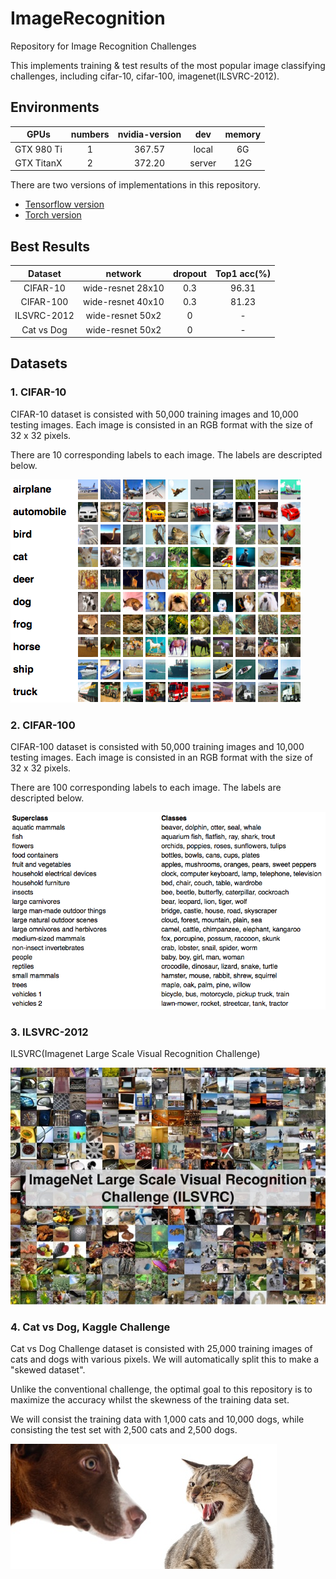 # ImageRecognition
Repository for Image Recognition Challenges

This implements training & test results of the most popular image classifying challenges, including cifar-10, cifar-100, imagenet(ILSVRC-2012).

## Environments
| GPUs         | numbers | nvidia-version | dev    | memory |
|:------------:|:-------:|:--------------:|:------:|:------:|
| GTX 980 Ti   | 1       | 367.57         | local  |   6G   |
| GTX TitanX   | 2       | 372.20         | server |  12G   |

There are two versions of implementations in this repository.
- [Tensorflow version](Tensorflow/)
- [Torch version](Torch/)

## Best Results
|   Dataset   | network           | dropout | Top1 acc(%)|
|:-----------:|:-----------------:|:-------:|:----------:|
| CIFAR-10    | wide-resnet 28x10 |   0.3   |    96.31   |
| CIFAR-100   | wide-resnet 40x10 |   0.3   |    81.23   |
| ILSVRC-2012 | wide-resnet 50x2  |    0    |     -      |
| Cat vs Dog  | wide-resnet 50x2  |    0    |     -      |

## Datasets

### 1. CIFAR-10
CIFAR-10 dataset is consisted with 50,000 training images and 10,000 testing images.
Each image is consisted in an RGB format with the size of 32 x 32 pixels.

There are 10 corresponding labels to each image.
The labels are descripted below.

![alt tag](GitImage/cifar10.png)

### 2. CIFAR-100
CIFAR-100 dataset is consisted with 50,000 training images and 10,000 testing images.
Each image is consisted in an RGB format with the size of 32 x 32 pixels.

There are 100 corresponding labels to each image.
The labels are descripted below.

![alt tag](GitImage/cifar100.png)

### 3. ILSVRC-2012
ILSVRC(Imagenet Large Scale Visual Recognition Challenge)

![alt tag](GitImage/imagenet.jpg)

### 4. Cat vs Dog, Kaggle Challenge
Cat vs Dog Challenge dataset is consisted with 25,000 training images of cats and dogs with various pixels.
We will automatically split this to make a "skewed dataset".

Unlike the conventional challenge, the optimal goal to this repository is to maximize the accuracy
whilst the skewness of the training data set.

We will consist the training data with 1,000 cats and 10,000 dogs, while consisting the test set with
2,500 cats and 2,500 dogs.

![alt tag](GitImage/catdog.png)
